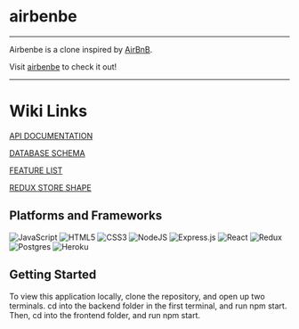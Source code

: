 # airbenbe

***

Airbenbe is a clone inspired by [AirBnB](https://www.airbnb.com/).

Visit [airbenbe](https://airbenbe.herokuapp.com/) to check it out!

***

# Wiki Links

[API DOCUMENTATION](https://github.com/Dylluu/API-project/wiki/API-Documentation)

[DATABASE SCHEMA](https://github.com/Dylluu/API-project/wiki/Database-Schema)

[FEATURE LIST](https://github.com/Dylluu/API-project/wiki/Feature-List)

[REDUX STORE SHAPE](https://github.com/Dylluu/API-project/wiki/Redux-Store-Shape)

## Platforms and Frameworks

![JavaScript](https://img.shields.io/badge/javascript-%23323330.svg?style=for-the-badge&logo=javascript&logoColor=%23F7DF1E)
![HTML5](https://img.shields.io/badge/html5-%23E34F26.svg?style=for-the-badge&logo=html5&logoColor=white)
![CSS3](https://img.shields.io/badge/css3-%231572B6.svg?style=for-the-badge&logo=css3&logoColor=white)
![NodeJS](https://img.shields.io/badge/node.js-6DA55F?style=for-the-badge&logo=node.js&logoColor=white)
![Express.js](https://img.shields.io/badge/express.js-%23404d59.svg?style=for-the-badge&logo=express&logoColor=%2361DAFB)
![React](https://img.shields.io/badge/react-%2320232a.svg?style=for-the-badge&logo=react&logoColor=%2361DAFB)
![Redux](https://img.shields.io/badge/redux-%23593d88.svg?style=for-the-badge&logo=redux&logoColor=white)
![Postgres](https://img.shields.io/badge/postgres-%23316192.svg?style=for-the-badge&logo=postgresql&logoColor=white)
![Heroku](https://img.shields.io/badge/heroku-%23430098.svg?style=for-the-badge&logo=heroku&logoColor=white)


## Getting Started

To view this application locally, clone the repository, and open up two terminals. cd into the backend folder in the first terminal, and run npm start. Then, cd into the frontend folder, and run npm start.
